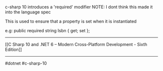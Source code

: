 c-sharp 10 introduces a 'required' modifier
NOTE: I dont think this made it into the language spec

This is used to ensure that a property is set when it is instantiated

e.g: public required string Isbn { get; set };

---
[[C Sharp 10 and .NET 6 – Modern Cross-Platform Development - Sixth Edition]]

---
#dotnet #c-sharp-10